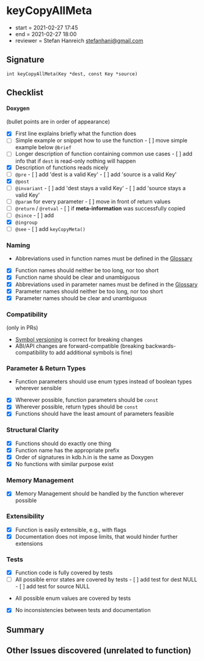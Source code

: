 # keyCopyAllMeta

- start = 2021-02-27 17:45
- end = 2021-02-27 18:00
- reviewer = Stefan Hanreich <stefanhani@gmail.com>

## Signature

`int keyCopyAllMeta(Key *dest, const Key *source)`

## Checklist

#### Doxygen

(bullet points are in order of appearance)

- [x] First line explains briefly what the function does
- [ ] Simple example or snippet how to use the function - [ ] move simple example below `@brief`
- [ ] Longer description of function containing common use cases - [ ] add info that if `dest` is read-only nothing will happen
- [x] Description of functions reads nicely
- [ ] `@pre` - [ ] add 'dest is a valid Key' - [ ] add 'source is a valid Key'
- [x] `@post`
- [ ] `@invariant` - [ ] add 'dest stays a valid Key' - [ ] add 'source stays a valid Key'
- [ ] `@param` for every parameter - [ ] move in front of return values
- [ ] `@return` / `@retval` - [ ] if **meta-information** was successfully copied
- [ ] `@since` - [ ] add
- [x] `@ingroup`
- [ ] `@see` - [ ] add `keyCopyMeta()`

### Naming

- Abbreviations used in function names must be defined in the
  [Glossary](/doc/help/elektra-glossary.md)
- [x] Function names should neither be too long, nor too short
- [x] Function name should be clear and unambiguous
- [x] Abbreviations used in parameter names must be defined in the
      [Glossary](/doc/help/elektra-glossary.md)
- [x] Parameter names should neither be too long, nor too short
- [x] Parameter names should be clear and unambiguous

### Compatibility

(only in PRs)

- [Symbol versioning](/doc/dev/symbol-versioning.md)
  is correct for breaking changes
- ABI/API changes are forward-compatible (breaking backwards-compatibility
  to add additional symbols is fine)

### Parameter & Return Types

- Function parameters should use enum types instead of boolean types
  wherever sensible
- [x] Wherever possible, function parameters should be `const`
- [x] Wherever possible, return types should be `const`
- [x] Functions should have the least amount of parameters feasible

### Structural Clarity

- [x] Functions should do exactly one thing
- [x] Function name has the appropriate prefix
- [x] Order of signatures in kdb.h.in is the same as Doxygen
- [x] No functions with similar purpose exist

### Memory Management

- [x] Memory Management should be handled by the function wherever possible

### Extensibility

- [x] Function is easily extensible, e.g., with flags
- [x] Documentation does not impose limits, that would hinder further extensions

### Tests

- [x] Function code is fully covered by tests
- [ ] All possible error states are covered by tests - [ ] add test for dest NULL - [ ] add test for source NULL
- All possible enum values are covered by tests
- [x] No inconsistencies between tests and documentation

## Summary

## Other Issues discovered (unrelated to function)
